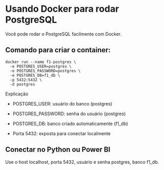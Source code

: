# Usando Docker para rodar PostgreSQL

Você pode rodar o PostgreSQL facilmente com Docker.

## Comando para criar o container:

```
docker run --name f1-postgres \
  -e POSTGRES_USER=postgres \
  -e POSTGRES_PASSWORD=postgres \
  -e POSTGRES_DB=f1_db \
  -p 5432:5432 \
  -d postgres
```

Explicação

- POSTGRES_USER: usuário do banco (postgres)

- POSTGRES_PASSWORD: senha do usuário (postgres)

- POSTGRES_DB: banco criado automaticamente (f1_db)

- Porta 5432: exposta para conectar localmente

## Conectar no Python ou Power BI
Use o host localhost, porta 5432, usuário e senha postgres, banco f1_db.